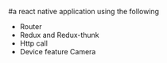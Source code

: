 #a react native application using the following
- Router
- Redux and Redux-thunk
- Http call
- Device feature Camera